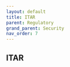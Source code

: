 ```yaml
---
layout: default
title: ITAR
parent: Regulatory
grand_parent: Security
nav_order: 7
---
```


## ITAR
